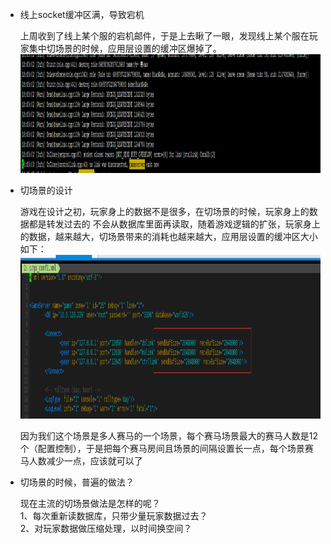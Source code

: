 
* 线上socket缓冲区满，导致宕机  

    上周收到了线上某个服的宕机邮件，于是上去瞅了一眼，发现线上某个服在玩家集中切场景的时候，应用层设置的缓冲区爆掉了。
    <img src="/assets/20190403_1.png" alt="1.png" class="img-center" width="1369" height="190"/>

* 切场景的设计  

    游戏在设计之初，玩家身上的数据不是很多，在切场景的时候，玩家身上的数据都是转发过去的
    不会从数据库里面再读取，随着游戏逻辑的扩张，玩家身上的数据，越来越大，切场景带来的消耗也越来越大，应用层设置的缓冲区大小如下：  
    <img src="/assets/20190403_2.png" alt="2.png" class="img-center" width="1101" height="262"/>

    因为我们这个场景是多人赛马的一个场景，每个赛马场景最大的赛马人数是12个（配置控制），于是把每个赛马房间且场景的间隔设置长一点，每个场景赛马人数减少一点，应该就可以了

* 切场景的时候，普遍的做法？  

    现在主流的切场景做法是怎样的呢？   
    1、每次重新读数据库，只带少量玩家数据过去？  
    2、对玩家数据做压缩处理，以时间换空间？  

